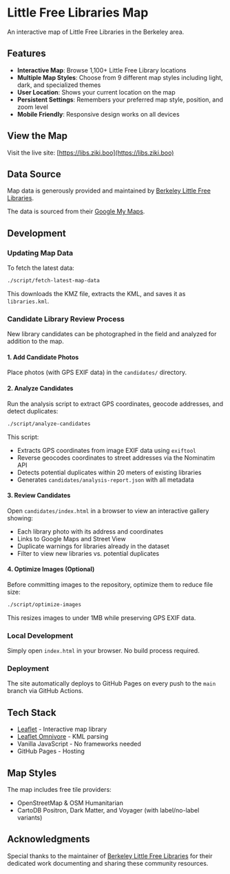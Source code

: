 # Little Free Libraries Map

An interactive map of Little Free Libraries in the Berkeley area.

## Features

- **Interactive Map**: Browse 1,100+ Little Free Library locations
- **Multiple Map Styles**: Choose from 9 different map styles including light, dark, and specialized themes
- **User Location**: Shows your current location on the map
- **Persistent Settings**: Remembers your preferred map style, position, and zoom level
- **Mobile Friendly**: Responsive design works on all devices

## View the Map

Visit the live site: [https://libs.ziki.boo](https://libs.ziki.boo)

## Data Source

Map data is generously provided and maintained by [Berkeley Little Free Libraries](https://berkeleylfl.wordpress.com).

The data is sourced from their [Google My Maps](https://www.google.com/maps/d/viewer?mid=1JXOsEi7Fhjretm6aXQEHMxdrHCk).

## Development

### Updating Map Data

To fetch the latest data:

```bash
./script/fetch-latest-map-data
```

This downloads the KMZ file, extracts the KML, and saves it as `libraries.kml`.

### Candidate Library Review Process

New library candidates can be photographed in the field and analyzed for addition to the map.

#### 1. Add Candidate Photos

Place photos (with GPS EXIF data) in the `candidates/` directory.

#### 2. Analyze Candidates

Run the analysis script to extract GPS coordinates, geocode addresses, and detect duplicates:

```bash
./script/analyze-candidates
```

This script:
- Extracts GPS coordinates from image EXIF data using `exiftool`
- Reverse geocodes coordinates to street addresses via the Nominatim API
- Detects potential duplicates within 20 meters of existing libraries
- Generates `candidates/analysis-report.json` with all metadata

#### 3. Review Candidates

Open `candidates/index.html` in a browser to view an interactive gallery showing:
- Each library photo with its address and coordinates
- Links to Google Maps and Street View
- Duplicate warnings for libraries already in the dataset
- Filter to view new libraries vs. potential duplicates

#### 4. Optimize Images (Optional)

Before committing images to the repository, optimize them to reduce file size:

```bash
./script/optimize-images
```

This resizes images to under 1MB while preserving GPS EXIF data.

### Local Development

Simply open `index.html` in your browser. No build process required.

### Deployment

The site automatically deploys to GitHub Pages on every push to the `main` branch via GitHub Actions.

## Tech Stack

- [Leaflet](https://leafletjs.com/) - Interactive map library
- [Leaflet Omnivore](https://github.com/mapbox/leaflet-omnivore) - KML parsing
- Vanilla JavaScript - No frameworks needed
- GitHub Pages - Hosting

## Map Styles

The map includes free tile providers:
- OpenStreetMap & OSM Humanitarian
- CartoDB Positron, Dark Matter, and Voyager (with label/no-label variants)

## Acknowledgments

Special thanks to the maintainer of [Berkeley Little Free Libraries](https://berkeleylfl.wordpress.com) for their dedicated work documenting and sharing these community resources.
